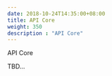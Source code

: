 ```yaml
---
date: 2018-10-24T14:35:00+08:00
title: API Core
weight: 350
description : "API Core"
---
```


API Core 

TBD...